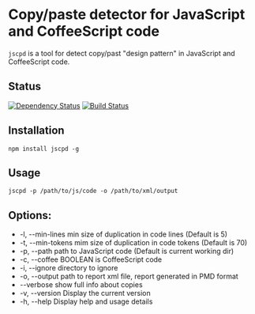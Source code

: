 Copy/paste detector for JavaScript and CoffeeScript code
========================================================

`jscpd` is a tool for detect copy/past "design pattern" in JavaScript and CoffeeScript code.

Status
------
[![Dependency Status](https://gemnasium.com/mazerte/jscpd.png)](https://gemnasium.com/mazerte/jscpd)
[![Build Status](https://travis-ci.org/mazerte/jscpd.png?branch=master)](https://travis-ci.org/mazerte/jscpd)

Installation
------------

    npm install jscpd -g

Usage
-----

    jscpd -p /path/to/js/code -o /path/to/xml/output


Options:
--------
 - -l, --min-lines        min size of duplication in code lines (Default is 5)
 - -t, --min-tokens       mim size of duplication in code tokens (Default is 70)
 - -p, --path             path to JavaScript code (Default is current working dir)
 - -c, --coffee BOOLEAN   is CoffeeScript code
 - -i, --ignore           directory to ignore
 - -o, --output           path to report xml file, report generated in PMD format
 - --verbose              show full info about copies
 - -v, --version          Display the current version
 - -h, --help             Display help and usage details